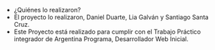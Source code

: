 - ¿Quiénes lo realizaron?
- El proyecto lo realizaron, Daniel Duarte, Lia Galván y Santiago Santa Cruz.
- Este Proyecto está realizado para cumplir con el Trabajo Práctico integrador de Argentina Programa, Desarrollador Web Inicial.